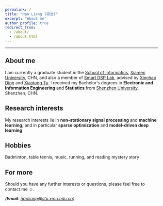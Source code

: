 ```yaml
---
permalink: /
title: "Hao Liang (梁浩)"
excerpt: "About me"
author_profile: true
redirect_from: 
  - /about/
  - /about.html
---
```


***

About me
------
I am currently a graduate student in the [School of Informatics](https://informatics.xmu.edu.cn/), [Xiamen University](https://www.xmu.edu.cn/), CHN, and also a member of [Smart DSP Lab](https://xmu-smartdsp.github.io/index.html), advised by [Xinghao Ding](https://scholar.google.com/citations?user=k5hVBfMAAAAJ&hl=zh-CN&oi=ao) and [Xiaotong Tu](https://tormii.github.io/). I received my Bachelor's degrees in **Electronic and Information Engineering** and **Statistics** from [Shenzhen University](https://www.szu.edu.cn/), Shenzhen, CHN.

Research interests
------
My research interests lie in **non-stationary signal processing** and **machine learning**, and in particular **sparse optimization** and **model-driven deep learning**

Hobbies
------
Badminton, table tennis, music, running, and reading mystery story

For more
------
Should you have any further interests or questions, please feel free to contact me ☺.

*(__Email__: haoliang@stu.xmu.edu.cn)*